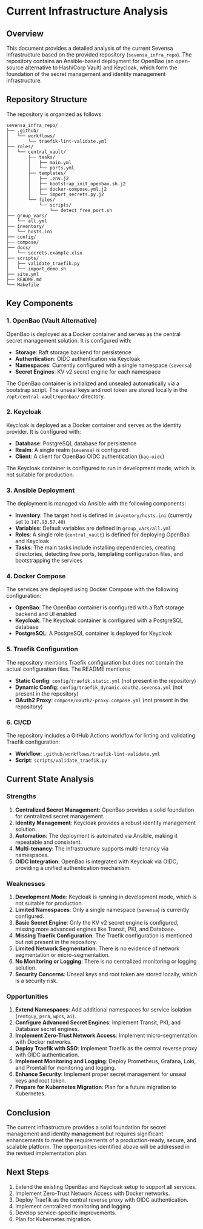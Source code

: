 # Current Infrastructure Analysis

## Overview

This document provides a detailed analysis of the current Sevensa infrastructure based on the provided repository (`sevensa_infra_repo`). The repository contains an Ansible-based deployment for OpenBao (an open-source alternative to HashiCorp Vault) and Keycloak, which form the foundation of the secret management and identity management infrastructure.

## Repository Structure

The repository is organized as follows:

```
sevensa_infra_repo/
├── .github/
│   └── workflows/
│       └── traefik-lint-validate.yml
├── roles/
│   └── central_vault/
│       ├── tasks/
│       │   ├── main.yml
│       │   └── ports.yml
│       ├── templates/
│       │   ├── .env.j2
│       │   ├── bootstrap_init_openbao.sh.j2
│       │   ├── docker-compose.yml.j2
│       │   └── import_secrets.py.j2
│       └── files/
│           └── scripts/
│               └── detect_free_port.sh
├── group_vars/
│   └── all.yml
├── inventory/
│   └── hosts.ini
├── config/
├── compose/
├── docs/
│   └── secrets.example.xlsx
├── scripts/
│   ├── validate_traefik.py
│   └── import_demo.sh
├── site.yml
├── README.md
└── Makefile
```

## Key Components

### 1. OpenBao (Vault Alternative)

OpenBao is deployed as a Docker container and serves as the central secret management solution. It is configured with:

- **Storage**: Raft storage backend for persistence
- **Authentication**: OIDC authentication via Keycloak
- **Namespaces**: Currently configured with a single namespace (`sevensa`)
- **Secret Engines**: KV v2 secret engine for each namespace

The OpenBao container is initialized and unsealed automatically via a bootstrap script. The unseal keys and root token are stored locally in the `/opt/central-vault/openbao/` directory.

### 2. Keycloak

Keycloak is deployed as a Docker container and serves as the identity provider. It is configured with:

- **Database**: PostgreSQL database for persistence
- **Realm**: A single realm (`sevensa`) is configured
- **Client**: A client for OpenBao OIDC authentication (`bao-oidc`)

The Keycloak container is configured to run in development mode, which is not suitable for production.

### 3. Ansible Deployment

The deployment is managed via Ansible with the following components:

- **Inventory**: The target host is defined in `inventory/hosts.ini` (currently set to `147.93.57.40`)
- **Variables**: Default variables are defined in `group_vars/all.yml`
- **Roles**: A single role (`central_vault`) is defined for deploying OpenBao and Keycloak
- **Tasks**: The main tasks include installing dependencies, creating directories, detecting free ports, templating configuration files, and bootstrapping the services

### 4. Docker Compose

The services are deployed using Docker Compose with the following configuration:

- **OpenBao**: The OpenBao container is configured with a Raft storage backend and UI enabled
- **Keycloak**: The Keycloak container is configured with a PostgreSQL database
- **PostgreSQL**: A PostgreSQL container is deployed for Keycloak

### 5. Traefik Configuration

The repository mentions Traefik configuration but does not contain the actual configuration files. The README mentions:

- **Static Config**: `config/traefik.static.yml` (not present in the repository)
- **Dynamic Config**: `config/traefik_dynamic.oauth2.sevensa.yml` (not present in the repository)
- **OAuth2 Proxy**: `compose/oauth2-proxy.compose.yml` (not present in the repository)

### 6. CI/CD

The repository includes a GitHub Actions workflow for linting and validating Traefik configuration:

- **Workflow**: `.github/workflows/traefik-lint-validate.yml`
- **Script**: `scripts/validate_traefik.py`

## Current State Analysis

### Strengths

1. **Centralized Secret Management**: OpenBao provides a solid foundation for centralized secret management.
2. **Identity Management**: Keycloak provides a robust identity management solution.
3. **Automation**: The deployment is automated via Ansible, making it repeatable and consistent.
4. **Multi-tenancy**: The infrastructure supports multi-tenancy via namespaces.
5. **OIDC Integration**: OpenBao is integrated with Keycloak via OIDC, providing a unified authentication mechanism.

### Weaknesses

1. **Development Mode**: Keycloak is running in development mode, which is not suitable for production.
2. **Limited Namespaces**: Only a single namespace (`sevensa`) is currently configured.
3. **Basic Secret Engine**: Only the KV v2 secret engine is configured, missing more advanced engines like Transit, PKI, and Database.
4. **Missing Traefik Configuration**: The Traefik configuration is mentioned but not present in the repository.
5. **Limited Network Segmentation**: There is no evidence of network segmentation or micro-segmentation.
6. **No Monitoring or Logging**: There is no centralized monitoring or logging solution.
7. **Security Concerns**: Unseal keys and root token are stored locally, which is a security risk.

### Opportunities

1. **Extend Namespaces**: Add additional namespaces for service isolation (`rentguy`, `psra`, `wpcs`, `ai`).
2. **Configure Advanced Secret Engines**: Implement Transit, PKI, and Database secret engines.
3. **Implement Zero-Trust Network Access**: Implement micro-segmentation with Docker networks.
4. **Deploy Traefik with SSO**: Implement Traefik as the central reverse proxy with OIDC authentication.
5. **Implement Monitoring and Logging**: Deploy Prometheus, Grafana, Loki, and Promtail for monitoring and logging.
6. **Enhance Security**: Implement proper secret management for unseal keys and root token.
7. **Prepare for Kubernetes Migration**: Plan for a future migration to Kubernetes.

## Conclusion

The current infrastructure provides a solid foundation for secret management and identity management but requires significant enhancements to meet the requirements of a production-ready, secure, and scalable platform. The opportunities identified above will be addressed in the revised implementation plan.

## Next Steps

1. Extend the existing OpenBao and Keycloak setup to support all services.
2. Implement Zero-Trust Network Access with Docker networks.
3. Deploy Traefik as the central reverse proxy with OIDC authentication.
4. Implement centralized monitoring and logging.
5. Develop service-specific improvements.
6. Plan for Kubernetes migration.
